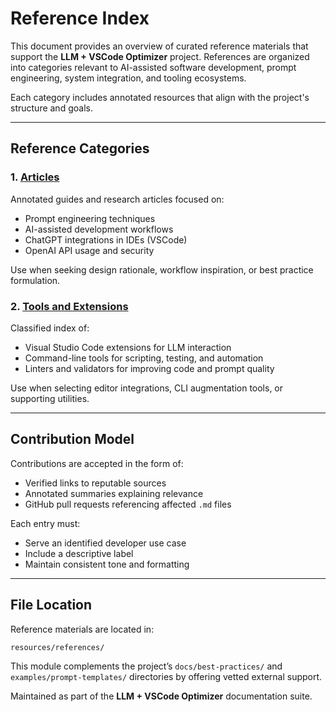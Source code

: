 # Reference Index

This document provides an overview of curated reference materials that support the **LLM + VSCode Optimizer** project. References are organized into categories relevant to AI-assisted software development, prompt engineering, system integration, and tooling ecosystems.

Each category includes annotated resources that align with the project's structure and goals.

---

## Reference Categories

### 1. [Articles](articles.md)

Annotated guides and research articles focused on:

* Prompt engineering techniques
* AI-assisted development workflows
* ChatGPT integrations in IDEs (VSCode)
* OpenAI API usage and security

Use when seeking design rationale, workflow inspiration, or best practice formulation.

### 2. [Tools and Extensions](tools.md)

Classified index of:

* Visual Studio Code extensions for LLM interaction
* Command-line tools for scripting, testing, and automation
* Linters and validators for improving code and prompt quality

Use when selecting editor integrations, CLI augmentation tools, or supporting utilities.

---

## Contribution Model

Contributions are accepted in the form of:

* Verified links to reputable sources
* Annotated summaries explaining relevance
* GitHub pull requests referencing affected `.md` files

Each entry must:

* Serve an identified developer use case
* Include a descriptive label
* Maintain consistent tone and formatting

---

## File Location

Reference materials are located in:

```
resources/references/
```

This module complements the project’s `docs/best-practices/` and `examples/prompt-templates/` directories by offering vetted external support.

Maintained as part of the **LLM + VSCode Optimizer** documentation suite.
